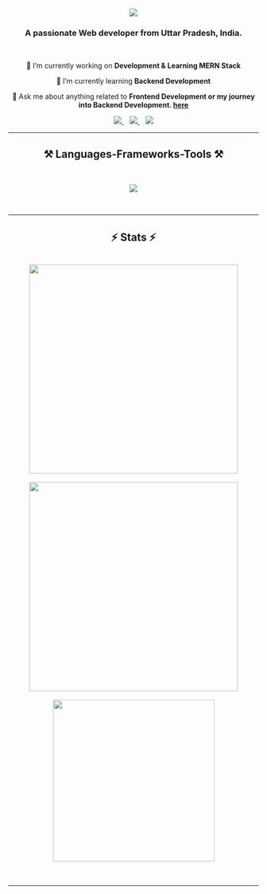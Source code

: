<h1 align="center">
    <img src="https://readme-typing-svg.herokuapp.com/?font=Righteous&size=35&center=true&vCenter=true&width=500&height=70&duration=4000&lines=Hi+There!+👋;+I'm+Roshan+Chaurasia!;" />
</h1>

<h3 align="center">A passionate Web developer from Uttar Pradesh, India.</h3>

<br/>

<div align="center">
 
 🔭 I’m currently working on **Development & Learning MERN Stack**
 
 🌱 I’m currently learning **Backend Development**

💬 Ask me about anything related to **Frontend Development or my journey into Backend Development. [here](https://www.linkedin.com/in/roshan-chaurasia-ba6aaa301)**


 </div>
 
<div align="center"> 
  <a href="mailto:roshanchaurasia990@gmail.com">
    <img src="https://img.shields.io/badge/Gmail-333333?style=for-the-badge&logo=gmail&logoColor=red" />
  </a> &nbsp;&nbsp;
  <a href="https://www.linkedin.com/in/roshan-chaurasia-ba6aaa301" target="_blank">
    <img src="https://img.shields.io/badge/LinkedIn-0077B5?style=for-the-badge&logo=linkedin&logoColor=white" target="_blank" />
  </a>&nbsp;&nbsp;
  <a href="https://cyberroshan.github.io/portfolio-Roshan.github.io/" target="_blank">
     <img src="https://img.shields.io/badge/Portfolio-FF5722?style=for-the-badge&logo=todoist&logoColor=white" target="_blank" />
  </a>
</div>

 <hr/>
 
<h2 align="center">⚒️ Languages-Frameworks-Tools ⚒️</h2>
<br/>
<p align="center">
  <a href="https://skillicons.dev">
    <img src="https://skillicons.dev/icons?i=html,css,javascript,jquery,bootstrap,tailwind,react,vite,redux,nextjs,nodejs,postman,express,mongodb,github,git,vscode" />
  </a>
</p>


<br/>
<hr/>

<h2 align="center">⚡ Stats ⚡</h2>
<br>
<div align=center>
  <img width=420 src="https://github-readme-stats.vercel.app/api?username=CyberRoshan&theme=highcontrast&show_icons=true&hide_border=false&count_private=true"/><br/><br/>
  <img width=420 src="https://github-readme-streak-stats.herokuapp.com/?user=CyberRoshan&theme=highcontrast&hide_border=false" />
  <br/><br/>
  <img width=325 align="center" src="https://github-readme-stats.vercel.app/api/top-langs/?username=CyberRoshan&theme=highcontrast&show_icons=true&hide_border=false&layout=compact" />
</div>
<br/><br/>
<hr/>
<br/>
